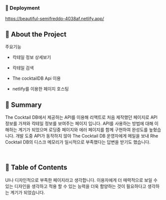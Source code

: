 ### :triangular_flag_on_post: Deployment
https://beautiful-semifreddo-4038af.netlify.app/




## :star2: About the Project

주요기능

- 칵테일 정보 상세보기

- 칵테일  검색
  
- The cocktailDB Api 이용
  
- netlify를 이용한 페이지 호스팅





## :page_facing_up: Summary
The Cocktail DB에서 제공하는 API를 이용해 리액트로 처음 제작했던 페이지로 API정보를 가져와 칵테일 정보를 보여주는 페이지 입니다. API를 사용하는 방법에 대해 이해하는 계기가 되었으며 로딩중 페이지와 에러 페이지를 함께 구현하여 완성도를 높혔습니다. 개발 도중 API가 동작하지 않아 The Cocktail DB 운영자에게 메일을 보내 Rhe Cocktail DB의 디스크 메모리가 일시적으로 부족했다는 답변을 받기도 했습니다.

​
​


## :notebook_with_decorative_cover: Table of Contents
UI나 디자인적으로 부족한 페이지라고 생각합니다. 이용자에게 더 매력적으로 보일 수 있는 디자인을 생각하고 적용 할 수 있는 능력을 더욱 함양하는 것이 필요하다고 생각하는 계기가 되었습니다.

​
​
